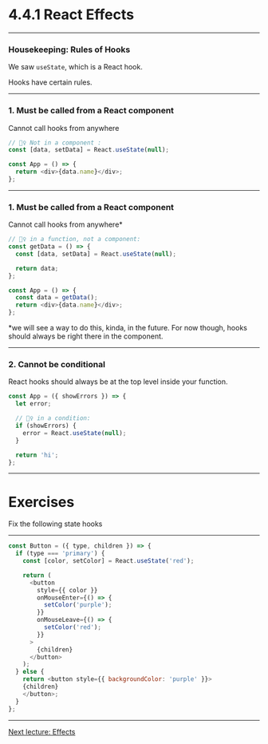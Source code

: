 # 4.4.1 React Effects

---

### Housekeeping: Rules of Hooks

We saw `useState`, which is a React hook.

Hooks have certain rules.

---

### 1. Must be called from a React component

Cannot call hooks from anywhere

```js
// 🙅‍♀️ Not in a component :
const [data, setData] = React.useState(null);

const App = () => {
  return <div>{data.name}</div>;
};
```

---

### 1. Must be called from a React component

Cannot call hooks from anywhere\*

```js
// 🙅‍♀️ in a function, not a component:
const getData = () => {
  const [data, setData] = React.useState(null);

  return data;
};

const App = () => {
  const data = getData();
  return <div>{data.name}</div>;
};
```

\*we will see a way to do this, kinda, in the future. For now though, hooks should always be right there in the component.

---

### 2. Cannot be conditional

React hooks should always be at the top level inside your function.

```js
const App = ({ showErrors }) => {
  let error;

  // 🙅‍♀️ in a condition:
  if (showErrors) {
    error = React.useState(null);
  }

  return 'hi';
};
```

---

# Exercises

Fix the following state hooks

---

```js
const Button = ({ type, children }) => {
  if (type === 'primary') {
    const [color, setColor] = React.useState('red');

    return (
      <button
        style={{ color }}
        onMouseEnter={() => {
          setColor('purple');
        }}
        onMouseLeave={() => {
          setColor('red');
        }}
      >
        {children}
      </button>
    );
  } else {
    return <button style={{ backgroundColor: 'purple' }}>
    {children}
    </button>;
  }
};
```

---

[Next lecture: Effects](../lecture-2-effects)
